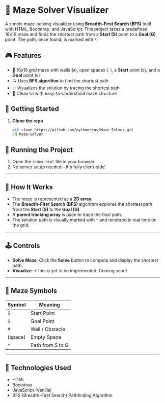# 🧩 Maze Solver Visualizer

A simple maze-solving visualizer using **Breadth-First Search (BFS)** built with HTML, Bootstrap, and JavaScript. This project takes a predefined 16x16 maze and finds the shortest path from a **Start (S)** point to a **Goal (G)** point. The path, once found, is marked with `*`.

## 🎮 Features

- 📏 16x16 grid maze with walls (`#`), open spaces (` `), a **Start** point (`S`), and a **Goal** point (`G`)
- 🔍 Uses **BFS algorithm** to find the shortest path
- ✨ Visualizes the solution by tracing the shortest path
- 🧠 Clean UI with easy-to-understand maze structure

## 🚀 Getting Started

1. **Clone the repo**
   ```bash
   git clone https://github.com/pythonreus/Maze-Solver.git
   cd Maze-Solver

## 🧭 Running the Project

1. Open the `index.html` file in your browser  
2. No server setup needed – it's fully client-side!

---

## 🧠 How It Works

- The maze is represented as a **2D array**.
- The **Breadth-First Search (BFS)** algorithm explores the shortest path from the **Start (S)** to the **Goal (G)**.
- A **parent tracking array** is used to trace the final path.
- The solution path is visually marked with `*` and rendered in real time on the grid.

---

## 🕹️ Controls

- **Solve Maze**: Click the **Solve** button to compute and display the shortest path.
- **Visualize**: *This is yet to be implemented! Coming soon!

---

## 🧱 Maze Symbols

| Symbol | Meaning           |
|--------|-------------------|
| `S`    | Start Point       |
| `G`    | Goal Point        |
| `#`    | Wall / Obstacle   |
| (space)| Empty Space       |
| `*`    | Path from S to G  |

---

## 🧩 Technologies Used

- HTML 
- Bootstrap
- JavaScript (Vanilla)  
- BFS (Breadth-First Search) Pathfinding Algorithm  


